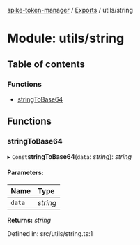 [spike-token-manager](../README.md) / [Exports](../modules.md) / utils/string

# Module: utils/string

## Table of contents

### Functions

- [stringToBase64](utils_string.md#stringtobase64)

## Functions

### stringToBase64

▸ `Const`**stringToBase64**(`data`: *string*): *string*

#### Parameters:

Name | Type |
:------ | :------ |
`data` | *string* |

**Returns:** *string*

Defined in: src/utils/string.ts:1
